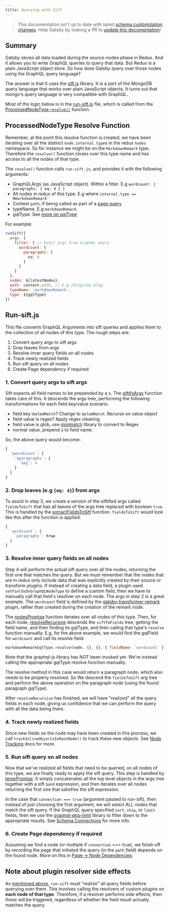 ```yaml
---
title: Querying with Sift
---
```


> This documentation isn't up to date with latest [schema customization changes](/docs/schema-customization). Help Gatsby by making a PR to [update this documentation](https://github.com/gatsbyjs/gatsby/issues/14228)!

## Summary

Gatsby stores all data loaded during the source-nodes phase in Redux. And it allows you to write GraphQL queries to query that data. But Redux is a plain JavaScript object store. So how does Gatsby query over those nodes using the GraphQL query language?

The answer is that it uses the [sift.js](https://github.com/crcn/sift.js/tree/master) library. It is a port of the MongoDB query language that works over plain JavaScript objects. It turns out that mongo's query language is very compatible with GraphQL.

Most of the logic below is in the [run-sift.js](https://github.com/gatsbyjs/gatsby/blob/master/packages/gatsby/src/redux/run-sift.js) file, which is called from the [ProcessedNodeType `resolve()`](https://github.com/gatsbyjs/gatsby/blob/master/packages/gatsby/src/schema/build-node-types.js#L191) function.

## ProcessedNodeType Resolve Function

Remember, at the point this resolve function is created, we have been iterating over all the distinct `node.internal.type`s in the redux `nodes` namespace. So for instance we might be on the `MarkdownRemark` type. Therefore the `resolve()` function closes over this type name and has access to all the nodes of that type.

The `resolve()` function calls `run-sift.js`, and provides it with the following arguments:

- GraphQLArgs (as JavaScript object). Within a filter. E.g `wordcount: { paragraphs: { eq: 4 } }`
- All nodes in redux of this type. E.g where `internal.type == MmarkdownRemark'`
- Context `path`, if being called as part of a [page query](/docs/query-execution/#query-queue-execution)
- typeName. E.g `markdownRemark`
- gqlType. See [more on gqlType](/docs/schema-gql-type)

For example:

```javascript
runSift({
  args: {
    filter: { // Exact args from GraphQL Query
      wordcount: {
        paragraphs: {
          eq: 4
        }
      }
    }
  },
  nodes: ${latestNodes},
  path: context.path, // E.g /blogs/my-blog
  typeName: `markdownRemark`,
  type: ${gqlType}
})
```

## Run-sift.js

This file converts GraphQL Arguments into sift queries and applies them to the collection of all nodes of this type. The rough steps are:

1. Convert query args to sift args
2. Drop leaves from args
3. Resolve inner query fields on all nodes
4. Track newly realized fields
5. Run sift query on all nodes
6. Create Page dependency if required

### 1. Convert query args to sift args

Sift expects all field names to be prepended by a `$`. The [siftifyArgs](https://github.com/gatsbyjs/gatsby/blob/6dc8a14f8efc78425b1f225901dce7264001e962/packages/gatsby/src/redux/run-sift.js#L39) function takes care of this. It descends the args tree, performing the following transformations for each field key/value scenario.

- field key is`elemMatch`? Change to `$elemMatch`. Recurse on value object
- field value is regex? Apply regex cleaning
- field value is glob, use [minimatch](https://www.npmjs.com/package/minimatch) library to convert to Regex
- normal value, prepend `$` to field name.

So, the above query would become:

```javascript
{
  `$wordcount`: {
    `$paragraphs`: {
      `$eq`: 4
    }
  }
}
```

### 2. Drop leaves (e.g `{eq: 4}`) from args

To assist in step 3, we create a version of the siftified args called `fieldsToSift` that has all leaves of the args tree replaced with boolean `true`. This is handled by the [extractFieldsToSift](https://github.com/gatsbyjs/gatsby/blob/6dc8a14f8efc78425b1f225901dce7264001e962/packages/gatsby/src/redux/run-sift.js#L65) function. `fieldsToSift` would look like this after the function is applied:

```javascript
{
  `wordcount`: {
    `paragraphs`: true
  }
}
```

### 3. Resolve inner query fields on all nodes

Step 4 will perform the actual sift query over all the nodes, returning the first one that matches the query. But we must remember that the nodes that are in redux only include data that was explicitly created by their source or transform plugins. If instead of creating a data field, a plugin used `setFieldsOnGraphQLNodeType` to define a custom field, then we have to manually call that field's resolver on each node. The args in step 2 is a great example. The `wordcount` field is defined by the [gatsby-transformer-remark](https://github.com/gatsbyjs/gatsby/blob/master/packages/gatsby-transformer-remark/src/extend-node-type.js#L416) plugin, rather than created during the creation of the remark node.

The [nodesPromise](https://github.com/gatsbyjs/gatsby/blob/master/packages/gatsby/src/redux/run-sift.js#L168) function iterates over all nodes of this type. Then, for each node, [resolveRecursive](https://github.com/gatsbyjs/gatsby/blob/6dc8a14f8efc78425b1f225901dce7264001e962/packages/gatsby/src/redux/run-sift.js#L135) descends the `siftToFields` tree, getting the field name, and then finding its gqlType, and then calling that type's `resolve` function manually. E.g, for the above example, we would find the gqlField for `wordcount` and call its resolve field:

```javascript
markdownRemarkGqlType.resolve(node, {}, {}, { fieldName: `wordcount` })
```

Note that the graphql-js library has NOT been invoked yet. We're instead calling the appropriate gqlType resolve function manually.

The resolve method in this case would return a paragraph node, which also needs to be properly resolved. So We descend the `fieldsToSift` arg tree and perform the above operation on the paragraph node (using the found paragraph gqlType).

After `resolveRecursive` has finished, we will have "realized" all the query fields in each node, giving us confidence that we can perform the query with all the data being there.

### 4. Track newly realized fields

Since new fields on the node may have been created in this process, we call `trackInlineObjectsInRootNode()` to track these new objects. See [Node Tracking](/docs/node-tracking/) docs for more.

### 5. Run sift query on all nodes

Now that we've realized all fields that need to be queried, on all nodes of this type, we are finally ready to apply the sift query. This step is handled by [tempPromise](https://github.com/gatsbyjs/gatsby/blob/master/packages/gatsby/src/redux/run-sift.js#L214). It simply concatenates all the top level objects in the args tree together with a sift `$and` expression, and then iterates over all nodes returning the first one that satisfies the sift expression.

In the case that `connection === true` (argument passed to run-sift), then instead of just choosing the first argument, we will select ALL nodes that match the sift query. If the GraphQL query specified `sort`, `skip`, or `limit` fields, then we use the [graphql-skip-limit](https://www.npmjs.com/package/graphql-skip-limit) library to filter down to the appropriate results. See [Schema Connections](/docs/schema-connections) for more info.

### 6. Create Page dependency if required

Assuming we find a node (or multiple if `connection` === true), we finish off by recording the page that initiated the query (in the `path` field) depends on the found node. More on this in [Page -> Node Dependencies](/docs/page-node-dependencies/).

## Note about plugin resolver side effects

As [mentioned above](#3-resolve-inner-query-fields-on-all-nodes), `run-sift` must "realize" all query fields before querying over them. This involves calling the resolvers of custom plugins on **each node of that type**. Therefore, if a resolver performs side effects, then these will be triggered, regardless of whether the field result actually matches the query.